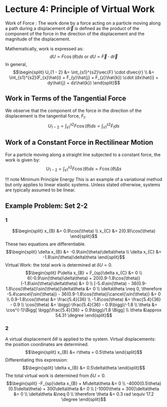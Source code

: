 <!-- 20230126T09:07 -->
# Lecture 4: Principle of Virtual Work
Work of Force
: The work done by a force acting on a particle moving along a path during a displacement $d\vec{r}$ is defined as the product of the component of the force in the direction of the displacement and the magnitude of the displacement.

Mathematically, work is expressed as: $$dU = F\cos(\theta)ds \text{ or } dU = \vec{F} \cdot d\vec{r}$$
In general, $$\begin{split}
U_{1 - 2} &= \int_{s1}^{s2}\vec{F} \cdot d\vec{r} \\
 &= \int_{s1}^{s2}(F_{x}\hat{i} + F_{y}\hat{j} + F_{z}\hat{k}) \cdot (dx\hat{i} + dy\hat{j} + dz\hat{k})
\end{split}$$

## Work in Terms of the Tangential Force
We observe that the component of the force in the direction of the displacement is the tangential force, $F_{t}$.
$$U_{1-2} = \int_{s1}^{s2}F\cos(\theta)ds = \int_{s1}^{s2}F_{t}ds$$

## Work of a Constant Force in Rectilinear Motion
For a particle moving along a straight line subjected to a constant force, the work is given by: $$U_{1-2} = \int_{s1}^{s2}F\cos(\theta)ds = F\cos(\theta)\Delta s$$

<!-- 20230131T08:21 -->

!!! note Minimum Principle Energy
    This is an example of a variational method but only applies to linear elastic systems.
    Unless stated otherwise, systems are typically assumed to be linear.

## Example Problem: Set 2-2
### 1
$$\begin{split}
x_{B} &= 0.9\cos(\theta) \\
x_{C} &= 2(0.9)\cos(\theta)
\end{split}$$
These two equations are differentiable.
$$\begin{split}
\delta x_{B} &= -0.9\sin(\theta)\delta\theta \\
\delta x_{C} &= -1.8\sin(\theta)\delta\theta
\end{split}$$
Virtual Work: the total work is determined at $\delta U = 0$.
$$\begin{split}
P\delta x_{B} + F_{sp}\delta x_{C} &= 0 \\
6(-0.9\sin(\theta)\delta\theta) + 20(0.9-1.8\cos(\theta))(-1.8\sin(\theta)\delta\theta) &= 0 \\
[-5.4\sin(\theta) - 36(0.9-1.8\cos(\theta))\sin(\theta)]\delta\theta &= 0 \\
\delta\theta \neq 0, \therefore -5.4\cancel{\sin(\theta)} - 36(0.9-1.8\cos(\theta))\cancel{\sin(\theta)} &= 0 \\
0.9-1.8\cos(\theta) &= \frac{5.4}{36} \\
-1.8\cos(\theta) &= \frac{5.4}{36} - 0.9 \\
\cos(\theta) &= \bigg(-\frac{5.4}{36} - 0.9\bigg)/-1.8 \\
\theta &= \cos^{-1}\Bigg[ \bigg(\frac{5.4}{36} + 0.9\bigg)/1.8 \Bigg] \\
\theta &\approx 54.31 \degree
\end{split}$$

### 2
A virtual displacement $\delta\theta$ is applied to the system.
Virtual displacements: the position coordinates are determined.
$$\begin{split}
x_{B} &= r\theta = 0.5\theta
\end{split}$$
Differentiating this expression:
$$\begin{split}
\delta x_{B} &= 0.5\delta\theta
\end{split}$$
The total virtual work is determined from $\delta U = 0$.
$$\begin{split}
-F_{sp}\delta x_{B} + M\delta\theta &= 0 \\
-4000(0.5\theta)(0.5\delta\theta) + 300\delta\theta &= 0 \\
[-1000\theta + 300]\delta\theta &= 0 \\
\delta\theta &\neq 0 \\
\therefore \theta &= 0.3 rad \equiv 17.2 \degree
\end{split}$$